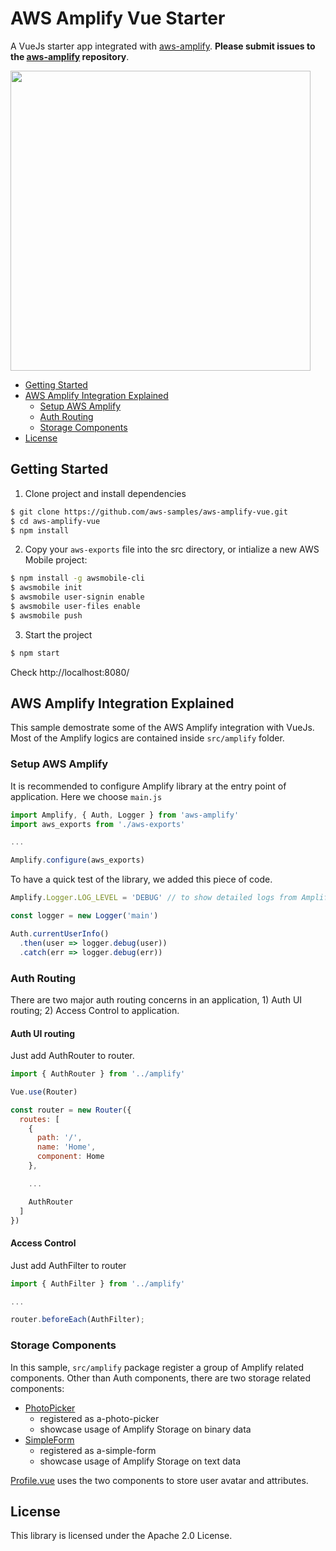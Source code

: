 # AWS Amplify Vue Starter

A VueJs starter app integrated with [aws-amplify](https://github.com/aws/aws-amplify). **Please submit issues to the [aws-amplify](https://github.com/aws/aws-amplify/issues) repository**.

<img src="docs/assets/img/aws-amplify-vue-sample.png" width="480px" />

* [Getting Started](#getting-started)
* [AWS Amplify Integration Explained](#aws-amplify-integration-explained)
  - [Setup AWS Amplify](#setup-aws-amplify)
  - [Auth Routing](#auth-routing)
  - [Storage Components](#storage-components)
* [License](#license)

## Getting Started

1. Clone project and install dependencies    

```bash
$ git clone https://github.com/aws-samples/aws-amplify-vue.git
$ cd aws-amplify-vue
$ npm install
```

2. Copy your `aws-exports` file into the src directory, or intialize a new AWS Mobile project:

```bash
$ npm install -g awsmobile-cli
$ awsmobile init
$ awsmobile user-signin enable
$ awsmobile user-files enable
$ awsmobile push
```

3. Start the project    

```bash
$ npm start
```

Check http://localhost:8080/

## AWS Amplify Integration Explained

This sample demostrate some of the AWS Amplify integration with VueJs. Most of the Amplify logics are contained inside `src/amplify` folder.

### Setup AWS Amplify

It is recommended to configure Amplify library at the entry point of application. Here we choose `main.js`

```js
import Amplify, { Auth, Logger } from 'aws-amplify'
import aws_exports from './aws-exports'

...

Amplify.configure(aws_exports)
```

To have a quick test of the library, we added this piece of code.

```js
Amplify.Logger.LOG_LEVEL = 'DEBUG' // to show detailed logs from Amplify library

const logger = new Logger('main')

Auth.currentUserInfo()
  .then(user => logger.debug(user))
  .catch(err => logger.debug(err))
```

### Auth Routing

There are two major auth routing concerns in an application, 1) Auth UI routing; 2) Access Control to application.

#### Auth UI routing

Just add AuthRouter to router.

```js
import { AuthRouter } from '../amplify'

Vue.use(Router)

const router = new Router({
  routes: [
    {
      path: '/',
      name: 'Home',
      component: Home
    },

    ...

    AuthRouter
  ]
})

```

#### Access Control

Just add AuthFilter to router

```js
import { AuthFilter } from '../amplify'

...

router.beforeEach(AuthFilter);
```

### Storage Components

In this sample, `src/amplify` package register a group of Amplify related components. Other than Auth components, there are two storage related components:

* [PhotoPicker](https://github.com/aws-samples/aws-amplify-vue-sample/blob/master/src/amplify/components/storage/PhotoPicker.vue)
  - registered as a-photo-picker
  - showcase usage of Amplify Storage on binary data
* [SimpleForm](https://github.com/aws-samples/aws-amplify-vue-sample/blob/master/src/amplify/components/storage/SimpleForm.vue)
  - registered as a-simple-form
  - showcase usage of Amplify Storage on text data

[Profile.vue](https://github.com/aws-samples/aws-amplify-vue-sample/blob/master/src/components/Profile.vue) uses the two components to store user avatar and attributes.

## License

This library is licensed under the Apache 2.0 License. 
